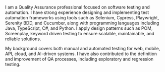I am a Quality Assurance professional focused on software testing and automation. 
I have strong experience designing and implementing test automation frameworks using tools such as Selenium, Cypress, Playwright, Serenity BDD, and Cucumber, 
along with programming languages including Java, TypeScript, C#, and Python. 
I apply design patterns such as POM, Screenplay, keyword driven testing to ensure scalable, maintainable, and reliable solutions.

My background covers both manual and automated testing for web, mobile, API, cloud, and AI-driven systems. 
I have also contributed to the definition and improvement of QA processes, including exploratory and regression testing.
